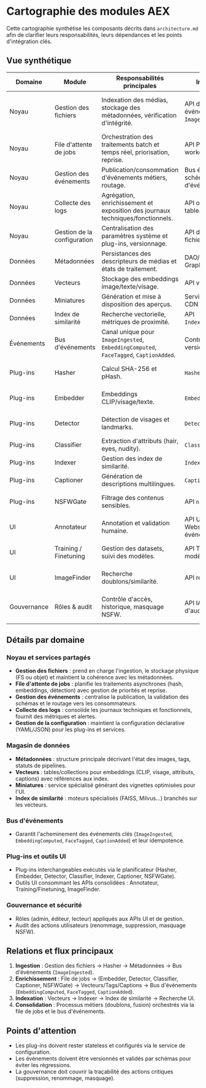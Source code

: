 # Cartographie des modules AEX

Cette cartographie synthétise les composants décrits dans `architecture.md` afin de clarifier leurs responsabilités, leurs dépendances et les points d'intégration clés.

## Vue synthétique

| Domaine | Module | Responsabilités principales | Interfaces clés | Dépendances amont / aval |
| --- | --- | --- | --- | --- |
| Noyau | Gestion des fichiers | Indexation des médias, stockage des métadonnées, vérification d'intégrité. | API d'ingestion, événements `ImageIngested`. | Système de fichiers / objet, file de jobs, collecte de logs. |
| Noyau | File d'attente de jobs | Orchestration des traitements batch et temps réel, priorisation, reprise. | API Planificateur, workers plug-ins. | Gestion configuration, collecte de logs. |
| Noyau | Gestion des événements | Publication/consommation d'événements métiers, routage. | Bus événementiel, schémas d'événements. | Collecte des logs, plug-ins, UI. |
| Noyau | Collecte des logs | Agrégation, enrichissement et exposition des journaux techniques/fonctionnels. | API observabilité, tableaux de bord. | Tous les modules. |
| Noyau | Gestion de la configuration | Centralisation des paramètres système et plug-ins, versionnage. | API de configuration, fichiers déclaratifs. | Tous les modules. |
| Données | Métadonnées | Persistances des descripteurs de médias et états de traitement. | DAO/Repository, API GraphQL/REST. | Gestion des fichiers, plug-ins. |
| Données | Vecteurs | Stockage des embeddings image/texte/visage. | API vecteurs, index. | Embedder, Indexer. |
| Données | Miniatures | Génération et mise à disposition des aperçus. | Service de thumbnail, CDN interne. | Gestion des fichiers, UI. |
| Données | Index de similarité | Recherche vectorielle, métriques de proximité. | API `Indexer.add/search`. | Vecteurs, Embedder, UI. |
| Événements | Bus d'événements | Canal unique pour `ImageIngested`, `EmbeddingComputed`, `FaceTagged`, `CaptionAdded`. | Contrats d'événements versionnés. | Gestion des événements, plug-ins, UI. |
| Plug-ins | Hasher | Calcul SHA-256 et pHash. | `Hasher.compute`. | Gestion des fichiers, Métadonnées. |
| Plug-ins | Embedder | Embeddings CLIP/visage/texte. | `Embedder.image/text`. | File de jobs, Vecteurs, Index. |
| Plug-ins | Detector | Détection de visages et landmarks. | `Detector.faces`. | File de jobs, Vecteurs, Visages. |
| Plug-ins | Classifier | Extraction d'attributs (hair, eyes, nudity). | `Classifier.attributes`. | File de jobs, Tags, UI. |
| Plug-ins | Indexer | Gestion des index de similarité. | `Indexer.add/search`. | Vecteurs, Bus d'événements. |
| Plug-ins | Captioner | Génération de descriptions multilingues. | `Captioner.describe`. | File de jobs, Captions. |
| Plug-ins | NSFWGate | Filtrage des contenus sensibles. | API `nsfw.evaluate`. | File de jobs, UI, Gouvernance. |
| UI | Annotateur | Annotation et validation humaine. | API UI unifiée, Websocket événementiel. | Bus d'événements, Tags, Visages. |
| UI | Training / Finetuning | Gestion des datasets, suivi des modèles. | API Training, stockage modèles. | Vecteurs, Tags, Gouvernance. |
| UI | ImageFinder | Recherche doublons/similarité. | API recherche, index. | Indexer, Miniatures, Captions. |
| Gouvernance | Rôles & audit | Contrôle d'accès, historique, masquage NSFW. | API IAM, journaux d'audit. | Tous les modules exposés aux utilisateurs. |

## Détails par domaine

### Noyau et services partagés
- **Gestion des fichiers** : prend en charge l'ingestion, le stockage physique (FS ou objet) et maintient la cohérence avec les métadonnées.
- **File d'attente de jobs** : planifie les traitements asynchrones (hash, embeddings, détection) avec gestion de priorités et reprise.
- **Gestion des événements** : centralise la publication, la validation des schémas et le routage vers les consommateurs.
- **Collecte des logs** : consolide les journaux techniques et fonctionnels, fournit des métriques et alertes.
- **Gestion de la configuration** : maintient la configuration déclarative (YAML/JSON) pour les plug-ins et services.

### Magasin de données
- **Métadonnées** : structure principale décrivant l'état des images, tags, statuts de pipelines.
- **Vecteurs** : tables/collections pour embeddings (CLIP, visage, attributs, captions) avec références aux index.
- **Miniatures** : service spécialisé générant des vignettes optimisées pour l'UI.
- **Index de similarité** : moteurs spécialisés (FAISS, Milvus…) branchés sur les vecteurs.

### Bus d'événements
- Garantit l'acheminement des événements clés (`ImageIngested`, `EmbeddingComputed`, `FaceTagged`, `CaptionAdded`) et leur idempotence.

### Plug-ins et outils UI
- Plug-ins interchangeables exécutés via le planificateur (Hasher, Embedder, Detector, Classifier, Indexer, Captioner, NSFWGate).
- Outils UI consommant les APIs consolidées : Annotateur, Training/Finetuning, ImageFinder.

### Gouvernance et sécurité
- Rôles (admin, éditeur, lecteur) appliqués aux APIs UI et de gestion.
- Audit des actions utilisateurs (renommage, suppression, masquage NSFW).

## Relations et flux principaux
1. **Ingestion** : Gestion des fichiers → Hasher → Métadonnées → Bus d'événements (`ImageIngested`).
2. **Enrichissement** : File de jobs → (Embedder, Detector, Classifier, Captioner, NSFWGate) → Vecteurs/Tags/Captions → Bus d'événements (`EmbeddingComputed`, `FaceTagged`, `CaptionAdded`).
3. **Indexation** : Vecteurs → Indexer → Index de similarité → Recherche UI.
4. **Consolidation** : Processus métiers (doublons, fusion) orchestrés via la file de jobs et le bus d'événements.

## Points d'attention
- Les plug-ins doivent rester stateless et configurés via le service de configuration.
- Les événements doivent être versionnés et validés par schémas pour éviter les régressions.
- La gouvernance doit couvrir la traçabilité des actions critiques (suppression, renommage, masquage).
